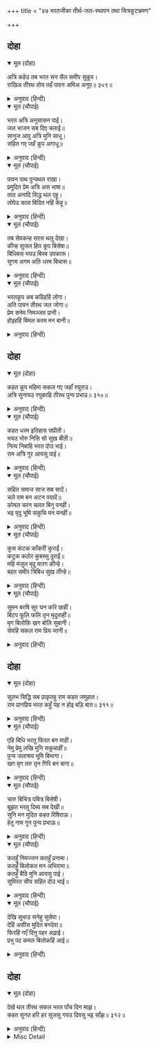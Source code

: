 +++
title = "४७ भरतजीका तीर्थ-जल-स्थापन तथा चित्रकूटभ्रमण"

+++


## दोहा


<details open><summary>मूल (दोहा)</summary>

अत्रि कहेउ तब भरत सन सैल समीप सुकूप।  
राखिअ तीरथ तोय तहँ पावन अमिअ अनूप॥ ३०९॥
</details>

<details><summary>अनुवाद (हिन्दी)</summary>

तब अत्रिजीने भरतजीसे कहा—इस पर्वतके समीप ही एक सुन्दर कुआँ है। इस पवित्र, अनुपम और अमृत-जैसे तीर्थजलको उसीमें स्थापित कर दीजिये॥ ३०९॥
</details>

<details open><summary>मूल (चौपाई)</summary>

भरत अत्रि अनुसासन पाई।  
जल भाजन सब दिए चलाई॥  
सानुज आपु अत्रि मुनि साधू।  
सहित गए जहँ कूप अगाधू॥
</details>

<details><summary>अनुवाद (हिन्दी)</summary>

भरतजीने अत्रिमुनिकी आज्ञा पाकर जलके सब पात्र रवाना कर दिये और छोटे भाई शत्रुघ्न, अत्रि मुनि तथा अन्य साधु-सन्तोंसहित आप वहाँ गये जहाँ वह अथाह कुआँ था॥ १॥
</details>

<details open><summary>मूल (चौपाई)</summary>

पावन पाथ पुन्यथल राखा।  
प्रमुदित प्रेम अत्रि अस भाषा॥  
तात अनादि सिद्ध थल एहू।  
लोपेउ काल बिदित नहिं केहू॥
</details>

<details><summary>अनुवाद (हिन्दी)</summary>

और उस पवित्र जलको उस पुण्यस्थलमें रख दिया। तब अत्रि ऋषिने प्रेमसे आनन्दित होकर ऐसा कहा—हे तात! यह अनादि सिद्धस्थल है। कालक्रमसे यह लोप हो गया था इसलिये किसीको इसका पता नहीं था॥ २॥
</details>

<details open><summary>मूल (चौपाई)</summary>

तब सेवकन्ह सरस थलु देखा।  
कीन्ह सुजल हित कूप बिसेषा॥  
बिधिबस भयउ बिस्व उपकारू।  
सुगम अगम अति धरम बिचारू॥
</details>

<details><summary>अनुवाद (हिन्दी)</summary>

तब [भरतजीके] सेवकोंने उस जलयुक्त स्थानको देखा और उस सुन्दर [तीर्थोंके] जलके लिये एक खास कुआँ बना लिया। दैवयोगसे विश्वभरका उपकार हो गया। धर्मका विचार जो अत्यन्त अगम था, वह [इस कूपके प्रभावसे] सुगम हो गया॥ ३॥
</details>

<details open><summary>मूल (चौपाई)</summary>

भरतकूप अब कहिहहिं लोगा।  
अति पावन तीरथ जल जोगा॥  
प्रेम सनेम निमज्जत प्रानी।  
होइहहिं बिमल करम मन बानी॥
</details>

<details><summary>अनुवाद (हिन्दी)</summary>

अब इसको लोग भरतकूप कहेंगे। तीर्थोंके जलके संयोगसे तो यह अत्यन्त ही पवित्र हो गया। इसमें प्रेमपूर्वक नियमसे स्नान करनेपर प्राणी मन, वचन और कर्मसे निर्मल हो जायँगे॥ ४॥
</details>

## दोहा


<details open><summary>मूल (दोहा)</summary>

कहत कूप महिमा सकल गए जहाँ रघुराउ।  
अत्रि सुनायउ रघुबरहि तीरथ पुन्य प्रभाउ॥ ३१०॥
</details>

<details><summary>अनुवाद (हिन्दी)</summary>

कूपकी महिमा कहते हुए सब लोग वहाँ गये जहाँ श्रीरघुनाथजी थे। श्रीरघुनाथजीको अत्रिजीने उस तीर्थका पुण्य प्रभाव सुनाया॥ ३१०॥
</details>

<details open><summary>मूल (चौपाई)</summary>

कहत धरम इतिहास सप्रीती।  
भयउ भोरु निसि सो सुख बीती॥  
नित्य निबाहि भरत दोउ भाई।  
राम अत्रि गुर आयसु पाई॥
</details>

<details><summary>अनुवाद (हिन्दी)</summary>

प्रेमपूर्वक धर्मके इतिहास कहते वह रात सुखसे बीत गयी और सबेरा हो गया। भरत-शत्रुघ्न दोनों भाई नित्यक्रिया पूरी करके, श्रीरामजी, अत्रिजी और गुरु वसिष्ठजीकी आज्ञा पाकर,॥ १॥
</details>

<details open><summary>मूल (चौपाई)</summary>

सहित समाज साज सब सादें।  
चले राम बन अटन पयादें॥  
कोमल चरन चलत बिनु पनहीं।  
भइ मृदु भूमि सकुचि मन मनहीं॥
</details>

<details><summary>अनुवाद (हिन्दी)</summary>

समाजसहित सब सादे साजसे श्रीरामजीके वनमें भ्रमण (प्रदक्षिणा) करनेके लिये पैदल ही चले। कोमल चरण हैं और बिना जूतेके चल रहे हैं, यह देखकर पृथ्वी मन-ही-मन सकुचाकर कोमल हो गयी॥ २॥
</details>

<details open><summary>मूल (चौपाई)</summary>

कुस कंटक काँकरीं कुराईं।  
कटुक कठोर कुबस्तु दुराईं॥  
महि मंजुल मृदु मारग कीन्हे।  
बहत समीर त्रिबिध सुख लीन्हे॥
</details>

<details><summary>अनुवाद (हिन्दी)</summary>

कुश, काँटे, कंकड़ी, दरारें आदि कड़वी, कठोर और बुरी वस्तुओंको छिपाकर पृथ्वीने सुन्दर और कोमल मार्ग कर दिये। सुखोंको साथ लिये (सुखदायक) शीतल, मन्द, सुगन्ध हवा चलने लगी॥ ३॥
</details>

<details open><summary>मूल (चौपाई)</summary>

सुमन बरषि सुर घन करि छाहीं।  
बिटप फूलि फलि तृन मृदुताहीं॥  
मृग बिलोकि खग बोलि सुबानी।  
सेवहिं सकल राम प्रिय जानी॥
</details>

<details><summary>अनुवाद (हिन्दी)</summary>

रास्तेमें देवता फूल बरसाकर, बादल छाया करके, वृक्ष फूल-फलकर, तृण अपनी कोमलतासे, मृग (पशु) देखकर और पक्षी सुन्दर वाणी बोलकर—सभी भरतजीको श्रीरामचन्द्रजीके प्यारे जानकर उनकी सेवा करने लगे॥ ४॥
</details>

## दोहा


<details open><summary>मूल (दोहा)</summary>

सुलभ सिद्धि सब प्राकृतहु राम कहत जमुहात।  
राम प्रानप्रिय भरत कहुँ यह न होइ बड़ि बात॥ ३११॥
</details>

<details><summary>अनुवाद (हिन्दी)</summary>

जब एक साधारण मनुष्यको भी [आलस्यसे] जँभाई लेते समय ‘राम’ कह देनेसे ही सब सिद्धियाँ सुलभ हो जाती हैं, तब श्रीरामचन्द्रजीके प्राणप्यारे भरतजीके लिये यह कोई बड़ी (आश्चर्यकी) बात नहीं है॥ ३११॥
</details>

<details open><summary>मूल (चौपाई)</summary>

एहि बिधि भरतु फिरत बन माहीं।  
नेमु प्रेमु लखि मुनि सकुचाहीं॥  
पुन्य जलाश्रय भूमि बिभागा।  
खग मृग तरु तृन गिरि बन बागा॥
</details>

<details><summary>अनुवाद (हिन्दी)</summary>

इस प्रकार भरतजी वनमें फिर रहे हैं। उनके नियम और प्रेमको देखकर मुनि भी सकुचा जाते हैं। पवित्र जलके स्थान (नदी, बावली, कुण्ड आदि), पृथ्वीके पृथक्-पृथक् भाग, पक्षी, पशु, वृक्ष, तृण (घास), पर्वत, वन और बगीचे—॥ १॥
</details>

<details open><summary>मूल (चौपाई)</summary>

चारु बिचित्र पबित्र बिसेषी।  
बूझत भरतु दिब्य सब देखी॥  
सुनि मन मुदित कहत रिषिराऊ।  
हेतु नाम गुन पुन्य प्रभाऊ॥
</details>

<details><summary>अनुवाद (हिन्दी)</summary>

सभी विशेषरूपसे सुन्दर, विचित्र, पवित्र और दिव्य देखकर भरतजी पूछते हैं और उनका प्रश्न सुनकर ऋषिराज अत्रिजी प्रसन्न मनसे सबके कारण, नाम, गुण और पुण्य-प्रभावको कहते हैं॥ २॥
</details>

<details open><summary>मूल (चौपाई)</summary>

कतहुँ निमज्जन कतहुँ प्रनामा।  
कतहुँ बिलोकत मन अभिरामा॥  
कतहुँ बैठि मुनि आयसु पाई।  
सुमिरत सीय सहित दोउ भाई॥
</details>

<details><summary>अनुवाद (हिन्दी)</summary>

भरतजी कहीं स्नान करते हैं, कहीं प्रणाम करते हैं, कहीं मनोहर स्थानोंके दर्शन करते हैं और कहीं मुनि अत्रिजीकी आज्ञा पाकर बैठकर, सीताजीसहित श्रीराम-लक्ष्मण दोनों भाइयोंका स्मरण करते हैं॥ ३॥
</details>

<details open><summary>मूल (चौपाई)</summary>

देखि सुभाउ सनेहु सुसेवा।  
देहिं असीस मुदित बनदेवा॥  
फिरहिं गएँ दिनु पहर अढ़ाई।  
प्रभु पद कमल बिलोकहिं आई॥
</details>

<details><summary>अनुवाद (हिन्दी)</summary>

भरतजीके स्वभाव, प्रेम और सुन्दर सेवाभावको देखकर वनदेवता आनन्दित होकर आशीर्वाद देते हैं। यों घूम-फिरकर ढाई पहर दिन बीतनेपर लौट पड़ते हैं और आकर प्रभु श्रीरघुनाथजीके चरणकमलोंका दर्शन करते हैं॥ ४॥
</details>

## दोहा


<details open><summary>मूल (दोहा)</summary>

देखे थल तीरथ सकल भरत पाँच दिन माझ।  
कहत सुनत हरि हर सुजसु गयउ दिवसु भइ साँझ॥ ३१२॥
</details>

<details><summary>अनुवाद (हिन्दी)</summary>

भरतजीने पाँच दिनमें सब तीर्थस्थानोंके दर्शन कर लिये। भगवान् विष्णु और महादेवजीका सुन्दर यश कहते-सुनते वह (पाँचवाँ) दिन भी बीत गया, सन्ध्या हो गयी॥ ३१२॥
</details>

<details><summary>Misc Detail</summary>


</details>
